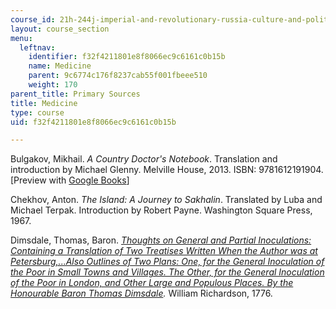 ```yaml
---
course_id: 21h-244j-imperial-and-revolutionary-russia-culture-and-politics-1700-1917-fall-2019
layout: course_section
menu:
  leftnav:
    identifier: f32f4211801e8f8066ec9c6161c0b15b
    name: Medicine
    parent: 9c6774c176f8237cab55f001fbeee510
    weight: 170
parent_title: Primary Sources
title: Medicine
type: course
uid: f32f4211801e8f8066ec9c6161c0b15b

---
```


Bulgakov, Mikhail. _A Country Doctor's Notebook_. Translation and introduction by Michael Glenny. Melville House, 2013. ISBN: 9781612191904. \[Preview with [Google Books](https://www.google.com/books/edition/A_Country_Doctor_s_Notebook/Y_RvDwAAQBAJ?hl=en&gbpv=1)\] 

Chekhov, Anton. _The Island: A Journey to Sakhalin_. Translated by Luba and Michael Terpak. Introduction by Robert Payne. Washington Square Press, 1967. 

Dimsdale, Thomas, Baron. _[Thoughts on General and Partial Inoculations: Containing a Translation of Two Treatises Written When the Author was at Petersburg,...Also Outlines of Two Plans: One, for the General Inoculation of the Poor in Small Towns and Villages. The Other, for the General Inoculation of the Poor in London, and Other Large and Populous Places. By the Honourable Baron Thomas Dimsdale](https://www.google.com/books/edition/Thoughts_on_General_and_Partial_Inoculat/3YoUAAAAQAAJ?hl=en&gbpv=1)._ William Richardson, 1776.